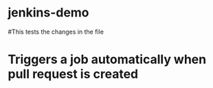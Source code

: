 # jenkins-demo
#This tests the changes in the file
# Triggers a job automatically when pull request is created 
